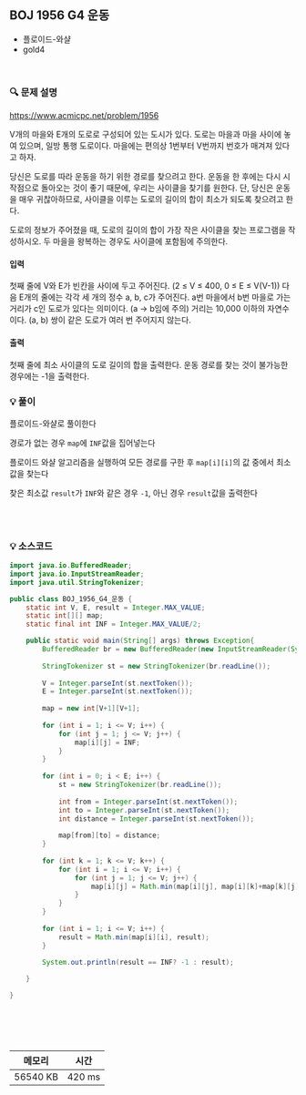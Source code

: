 ## BOJ 1956 G4 운동
- 플로이드-와샬
- gold4

<br>


### 🔍 문제 설명
https://www.acmicpc.net/problem/1956

V개의 마을와 E개의 도로로 구성되어 있는 도시가 있다. 도로는 마을과 마을 사이에 놓여 있으며, 일방 통행 도로이다. 마을에는 편의상 1번부터 V번까지 번호가 매겨져 있다고 하자.

당신은 도로를 따라 운동을 하기 위한 경로를 찾으려고 한다. 운동을 한 후에는 다시 시작점으로 돌아오는 것이 좋기 때문에, 우리는 사이클을 찾기를 원한다. 단, 당신은 운동을 매우 귀찮아하므로, 사이클을 이루는 도로의 길이의 합이 최소가 되도록 찾으려고 한다.

도로의 정보가 주어졌을 때, 도로의 길이의 합이 가장 작은 사이클을 찾는 프로그램을 작성하시오. 두 마을을 왕복하는 경우도 사이클에 포함됨에 주의한다.


#### 입력
첫째 줄에 V와 E가 빈칸을 사이에 두고 주어진다. (2 ≤ V ≤ 400, 0 ≤ E ≤ V(V-1)) 다음 E개의 줄에는 각각 세 개의 정수 a, b, c가 주어진다. a번 마을에서 b번 마을로 가는 거리가 c인 도로가 있다는 의미이다. (a → b임에 주의) 거리는 10,000 이하의 자연수이다. (a, b) 쌍이 같은 도로가 여러 번 주어지지 않는다.

#### 출력
첫째 줄에 최소 사이클의 도로 길이의 합을 출력한다. 운동 경로를 찾는 것이 불가능한 경우에는 -1을 출력한다.

###  💡 풀이

플로이드-와샬로 풀이한다

경로가 없는 경우 `map`에 `INF`값을 집어넣는다

플로이드 와샬 알고리즘을 실행하여 모든 경로를 구한 후 `map[i][i]`의 값 중에서 최소값을 찾는다

찾은 최소값 `result`가 `INF`와 같은 경우 `-1`, 아닌 경우 `result`값을 출력한다



<br><br>

###  💡 소스코드
```java
import java.io.BufferedReader;
import java.io.InputStreamReader;
import java.util.StringTokenizer;

public class BOJ_1956_G4_운동 {
	static int V, E, result = Integer.MAX_VALUE;
	static int[][] map;
	static final int INF = Integer.MAX_VALUE/2;

	public static void main(String[] args) throws Exception{
		BufferedReader br = new BufferedReader(new InputStreamReader(System.in));
		
		StringTokenizer st = new StringTokenizer(br.readLine());
		
		V = Integer.parseInt(st.nextToken());
		E = Integer.parseInt(st.nextToken());
		
		map = new int[V+1][V+1];
		
		for (int i = 1; i <= V; i++) {
			for (int j = 1; j <= V; j++) {
				map[i][j] = INF;
			}
		}
		
		for (int i = 0; i < E; i++) {
			st = new StringTokenizer(br.readLine());
			
			int from = Integer.parseInt(st.nextToken());
			int to = Integer.parseInt(st.nextToken());
			int distance = Integer.parseInt(st.nextToken());
			
			map[from][to] = distance;
		}
		
		for (int k = 1; k <= V; k++) {
			for (int i = 1; i <= V; i++) {
				for (int j = 1; j <= V; j++) {
					map[i][j] = Math.min(map[i][j], map[i][k]+map[k][j]);
				}
			}
		}
		
		for (int i = 1; i <= V; i++) {
			result = Math.min(map[i][i], result);
		}
		
		System.out.println(result == INF? -1 : result);

	}

}





```


<br>



메모리|시간
--|--
56540 KB|420 ms